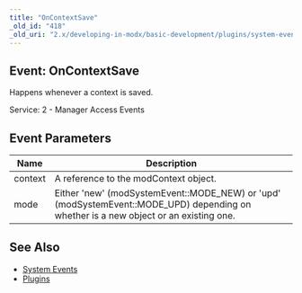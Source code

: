 ```yaml
---
title: "OnContextSave"
_old_id: "418"
_old_uri: "2.x/developing-in-modx/basic-development/plugins/system-events/oncontextsave"
---
```


## Event: OnContextSave

Happens whenever a context is saved.

Service: 2 - Manager Access Events

## Event Parameters

| Name    | Description                                                                                                                            |
| ------- | -------------------------------------------------------------------------------------------------------------------------------------- |
| context | A reference to the modContext object.                                                                                                  |
| mode    | Either 'new' (modSystemEvent::MODE\_NEW) or 'upd' (modSystemEvent::MODE\_UPD) depending on whether is a new object or an existing one. |

## See Also

- [System Events](extending-modx/plugins/system-events "System Events")
- [Plugins](extending-modx/plugins "Plugins")